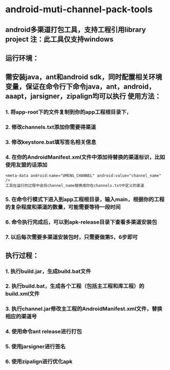 android-muti-channel-pack-tools
===============================

android多渠道打包工具，支持工程引用library project
注：此工具仅支持windows
-----------------------------------
运行环境：
-----------------------------------
需安装java，ant和android sdk，同时配置相关环境变量，保证在命令行下命令java，ant，android，aaapt，jarsigner，zipalign均可以执行
使用方法：
-----------------------------------
###	1. 将app-root下的文件复制到你的app工程根目录下，
###	2. 修改channels.txt添加你需要得渠道
###	3. 修改keystore.bat填写签名相关信息
###	4. 在你的AndroidManifest.xml文件中添加待替换的渠道标识，比如使用友盟的话添加
	<meta-data android:name="UMENG_CHANNEL" android:value="channel_name" />
	工具在运行的过程中会将channel_name替换成你在channels.txt中定义的渠道
###	5. 在命令行模式下进入到app工程根目录，输入main，根据你的工程的复杂程度和渠道的数量，可能需要等待一段时间
###	6. 命令执行完成后，可以到apk-release目录下查看多渠道安装包
###	7. 以后每次需要多渠道安装包时，只需要做第5，6步即可
执行过程：
-----------------------------------
###	1. 执行build.jar，生成build.bat文件
###	2. 执行build.bat，生成各个工程（包括主工程和库工程）的build.xml文件
###	3. 执行channel.jar修改主工程的AndroidManifest.xml文件，替换相应的渠道号
###	4. 使用命令ant release进行打包
###	5. 使用jarsigner进行签名
###	6. 使用zipalign进行优化apk
